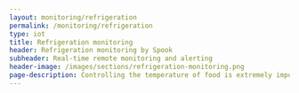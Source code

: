 ```yaml
---
layout: monitoring/refrigeration
permalink: /monitoring/refrigeration
type: iot
title: Refrigeration monitoring
header: Refrigeration monitoring by Spook 
subheader: Real-time remote monitoring and alerting
header-image: /images/sections/refrigeration-monitoring.png
page-description: Controlling the temperature of food is extremely important in ensuring that food is safe to eat. Government guidelines are set to ensure that food is always cooked, cooled, chilled or reheated properly to minimise the risk of harmful levels of bacteria in the food sold to members of the public.
---
```

